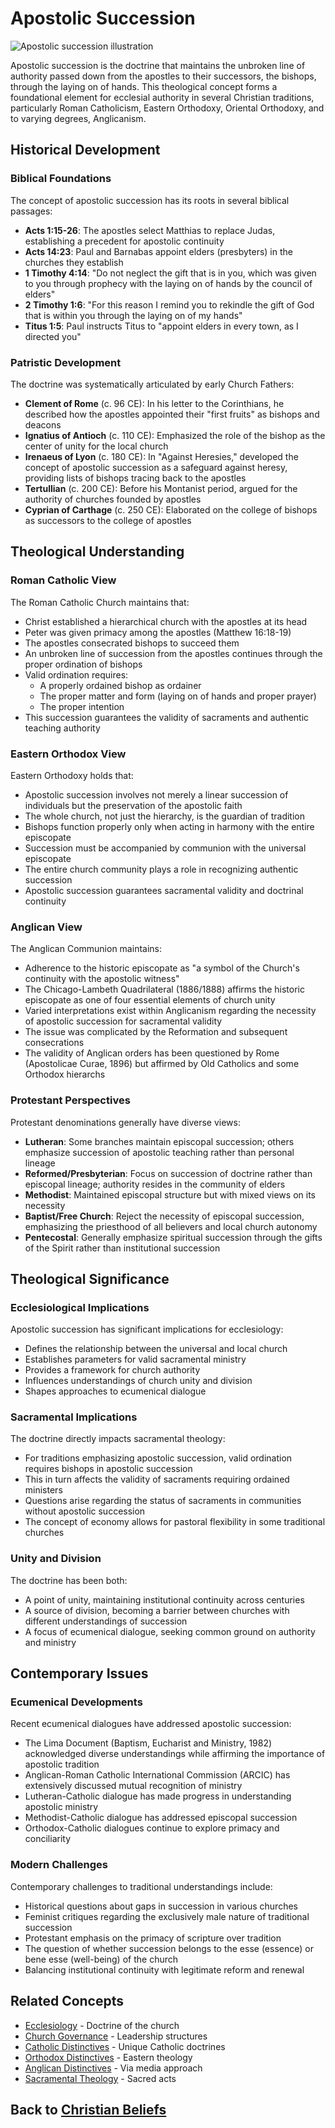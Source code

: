 # Apostolic Succession

![Apostolic succession illustration](apostolic_succession.jpg)

Apostolic succession is the doctrine that maintains the unbroken line of authority passed down from the apostles to their successors, the bishops, through the laying on of hands. This theological concept forms a foundational element for ecclesial authority in several Christian traditions, particularly Roman Catholicism, Eastern Orthodoxy, Oriental Orthodoxy, and to varying degrees, Anglicanism.

## Historical Development

### Biblical Foundations

The concept of apostolic succession has its roots in several biblical passages:

- **Acts 1:15-26**: The apostles select Matthias to replace Judas, establishing a precedent for apostolic continuity
- **Acts 14:23**: Paul and Barnabas appoint elders (presbyters) in the churches they establish
- **1 Timothy 4:14**: "Do not neglect the gift that is in you, which was given to you through prophecy with the laying on of hands by the council of elders"
- **2 Timothy 1:6**: "For this reason I remind you to rekindle the gift of God that is within you through the laying on of my hands"
- **Titus 1:5**: Paul instructs Titus to "appoint elders in every town, as I directed you"

### Patristic Development

The doctrine was systematically articulated by early Church Fathers:

- **Clement of Rome** (c. 96 CE): In his letter to the Corinthians, he described how the apostles appointed their "first fruits" as bishops and deacons
- **Ignatius of Antioch** (c. 110 CE): Emphasized the role of the bishop as the center of unity for the local church
- **Irenaeus of Lyon** (c. 180 CE): In "Against Heresies," developed the concept of apostolic succession as a safeguard against heresy, providing lists of bishops tracing back to the apostles
- **Tertullian** (c. 200 CE): Before his Montanist period, argued for the authority of churches founded by apostles
- **Cyprian of Carthage** (c. 250 CE): Elaborated on the college of bishops as successors to the college of apostles

## Theological Understanding

### Roman Catholic View

The Roman Catholic Church maintains that:

- Christ established a hierarchical church with the apostles at its head
- Peter was given primacy among the apostles (Matthew 16:18-19)
- The apostles consecrated bishops to succeed them
- An unbroken line of succession from the apostles continues through the proper ordination of bishops
- Valid ordination requires:
  - A properly ordained bishop as ordainer
  - The proper matter and form (laying on of hands and proper prayer)
  - The proper intention
- This succession guarantees the validity of sacraments and authentic teaching authority

### Eastern Orthodox View

Eastern Orthodoxy holds that:

- Apostolic succession involves not merely a linear succession of individuals but the preservation of the apostolic faith
- The whole church, not just the hierarchy, is the guardian of tradition
- Bishops function properly only when acting in harmony with the entire episcopate
- Succession must be accompanied by communion with the universal episcopate
- The entire church community plays a role in recognizing authentic succession
- Apostolic succession guarantees sacramental validity and doctrinal continuity

### Anglican View

The Anglican Communion maintains:

- Adherence to the historic episcopate as "a symbol of the Church's continuity with the apostolic witness"
- The Chicago-Lambeth Quadrilateral (1886/1888) affirms the historic episcopate as one of four essential elements of church unity
- Varied interpretations exist within Anglicanism regarding the necessity of apostolic succession for sacramental validity
- The issue was complicated by the Reformation and subsequent consecrations
- The validity of Anglican orders has been questioned by Rome (Apostolicae Curae, 1896) but affirmed by Old Catholics and some Orthodox hierarchs

### Protestant Perspectives

Protestant denominations generally have diverse views:

- **Lutheran**: Some branches maintain episcopal succession; others emphasize succession of apostolic teaching rather than personal lineage
- **Reformed/Presbyterian**: Focus on succession of doctrine rather than episcopal lineage; authority resides in the community of elders
- **Methodist**: Maintained episcopal structure but with mixed views on its necessity
- **Baptist/Free Church**: Reject the necessity of episcopal succession, emphasizing the priesthood of all believers and local church autonomy
- **Pentecostal**: Generally emphasize spiritual succession through the gifts of the Spirit rather than institutional succession

## Theological Significance

### Ecclesiological Implications

Apostolic succession has significant implications for ecclesiology:

- Defines the relationship between the universal and local church
- Establishes parameters for valid sacramental ministry
- Provides a framework for church authority
- Influences understandings of church unity and division
- Shapes approaches to ecumenical dialogue

### Sacramental Implications

The doctrine directly impacts sacramental theology:

- For traditions emphasizing apostolic succession, valid ordination requires bishops in apostolic succession
- This in turn affects the validity of sacraments requiring ordained ministers
- Questions arise regarding the status of sacraments in communities without apostolic succession
- The concept of economy allows for pastoral flexibility in some traditional churches

### Unity and Division

The doctrine has been both:

- A point of unity, maintaining institutional continuity across centuries
- A source of division, becoming a barrier between churches with different understandings of succession
- A focus of ecumenical dialogue, seeking common ground on authority and ministry

## Contemporary Issues

### Ecumenical Developments

Recent ecumenical dialogues have addressed apostolic succession:

- The Lima Document (Baptism, Eucharist and Ministry, 1982) acknowledged diverse understandings while affirming the importance of apostolic tradition
- Anglican-Roman Catholic International Commission (ARCIC) has extensively discussed mutual recognition of ministry
- Lutheran-Catholic dialogue has made progress in understanding apostolic ministry
- Methodist-Catholic dialogue has addressed episcopal succession
- Orthodox-Catholic dialogues continue to explore primacy and conciliarity

### Modern Challenges

Contemporary challenges to traditional understandings include:

- Historical questions about gaps in succession in various churches
- Feminist critiques regarding the exclusively male nature of traditional succession
- Protestant emphasis on the primacy of scripture over tradition
- The question of whether succession belongs to the esse (essence) or bene esse (well-being) of the church
- Balancing institutional continuity with legitimate reform and renewal

## Related Concepts

- [Ecclesiology](./ecclesiology.md) - Doctrine of the church
- [Church Governance](./church_governance.md) - Leadership structures
- [Catholic Distinctives](./catholic_distinctives.md) - Unique Catholic doctrines
- [Orthodox Distinctives](./orthodox_distinctives.md) - Eastern theology
- [Anglican Distinctives](./anglican_distinctives.md) - Via media approach
- [Sacramental Theology](./sacramental_theology.md) - Sacred acts

## Back to [Christian Beliefs](./README.md)
